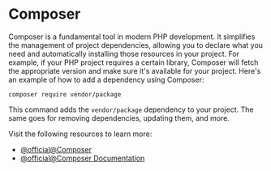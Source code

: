 # Composer

Composer is a fundamental tool in modern PHP development. It simplifies the management of project dependencies, allowing you to declare what you need and automatically installing those resources in your project. For example, if your PHP project requires a certain library, Composer will fetch the appropriate version and make sure it's available for your project. Here's an example of how to add a dependency using Composer:

```shell
composer require vendor/package
```

This command adds the `vendor/package` dependency to your project. The same goes for removing dependencies, updating them, and more. 

Visit the following resources to learn more:

- [@official@Composer](https://getcomposer.org/)
- [@official@Composer Documentation](https://getcomposer.org/doc/)
